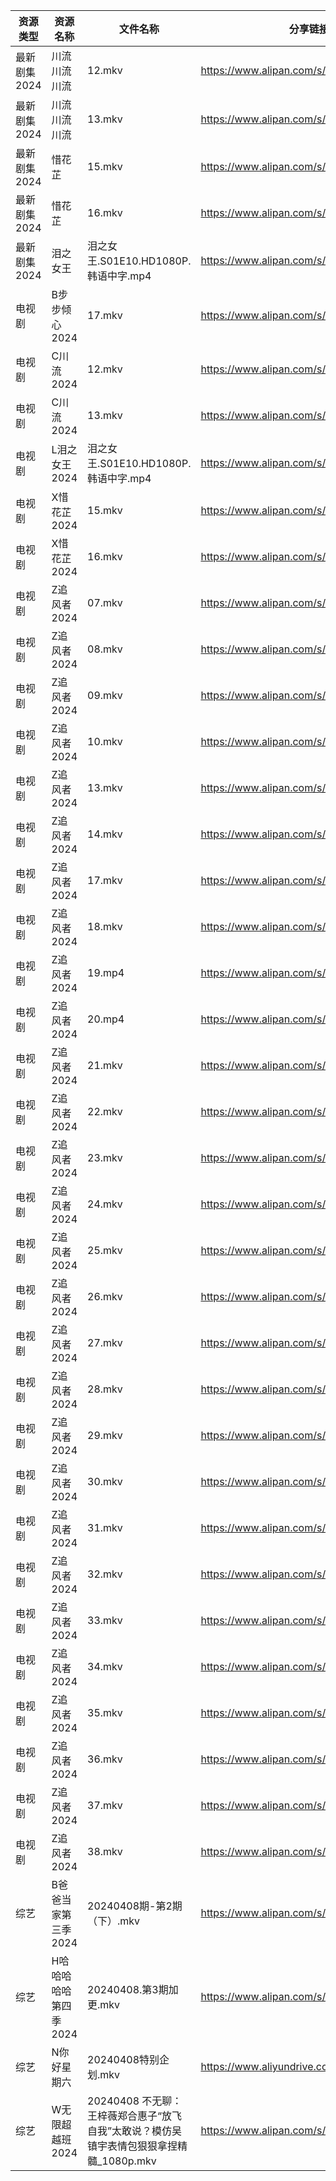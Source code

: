 | 资源类型     | 资源名称          | 文件名称                                                   | 分享链接                                      | 更新时间                |
| -------- | ------------- | ------------------------------------------------------ | ----------------------------------------- | ------------------- |
| 最新剧集2024 | 川流川流川流        | 12.mkv                                                 | https://www.alipan.com/s/enqhWhTFPx2      | 2024-04-08 00:08:11 |
| 最新剧集2024 | 川流川流川流        | 13.mkv                                                 | https://www.alipan.com/s/enqhWhTFPx2      | 2024-04-08 00:08:11 |
| 最新剧集2024 | 惜花芷           | 15.mkv                                                 | https://www.alipan.com/s/DKQRwfgSu1a      | 2024-04-08 14:07:30 |
| 最新剧集2024 | 惜花芷           | 16.mkv                                                 | https://www.alipan.com/s/DKQRwfgSu1a      | 2024-04-08 14:07:30 |
| 最新剧集2024 | 泪之女王          | 泪之女王.S01E10.HD1080P.韩语中字.mp4                           | https://www.alipan.com/s/HxyRDH8VhTK      | 2024-04-08 00:08:15 |
| 电视剧      | B步步倾心2024     | 17.mkv                                                 | https://www.alipan.com/s/PQr6VqXP1pv      | 2024-04-08 14:05:10 |
| 电视剧      | C川流2024       | 12.mkv                                                 | https://www.alipan.com/s/BWKk8kn6ZqK      | 2024-04-08 00:05:11 |
| 电视剧      | C川流2024       | 13.mkv                                                 | https://www.alipan.com/s/BWKk8kn6ZqK      | 2024-04-08 00:05:10 |
| 电视剧      | L泪之女王2024     | 泪之女王.S01E10.HD1080P.韩语中字.mp4                           | https://www.alipan.com/s/GhYLZdpMfQz      | 2024-04-08 00:06:04 |
| 电视剧      | X惜花芷2024      | 15.mkv                                                 | https://www.alipan.com/s/J7zmSZZvrmn      | 2024-04-08 14:06:13 |
| 电视剧      | X惜花芷2024      | 16.mkv                                                 | https://www.alipan.com/s/J7zmSZZvrmn      | 2024-04-08 14:06:12 |
| 电视剧      | Z追风者2024      | 07.mkv                                                 | https://www.alipan.com/s/5WiMcYBHLCM      | 2024-04-08 10:07:19 |
| 电视剧      | Z追风者2024      | 08.mkv                                                 | https://www.alipan.com/s/5WiMcYBHLCM      | 2024-04-08 10:07:18 |
| 电视剧      | Z追风者2024      | 09.mkv                                                 | https://www.alipan.com/s/5WiMcYBHLCM      | 2024-04-08 10:07:18 |
| 电视剧      | Z追风者2024      | 10.mkv                                                 | https://www.alipan.com/s/5WiMcYBHLCM      | 2024-04-08 10:07:18 |
| 电视剧      | Z追风者2024      | 13.mkv                                                 | https://www.alipan.com/s/5WiMcYBHLCM      | 2024-04-08 10:07:17 |
| 电视剧      | Z追风者2024      | 14.mkv                                                 | https://www.alipan.com/s/5WiMcYBHLCM      | 2024-04-08 10:07:17 |
| 电视剧      | Z追风者2024      | 17.mkv                                                 | https://www.alipan.com/s/5WiMcYBHLCM      | 2024-04-08 10:07:17 |
| 电视剧      | Z追风者2024      | 18.mkv                                                 | https://www.alipan.com/s/5WiMcYBHLCM      | 2024-04-08 10:07:17 |
| 电视剧      | Z追风者2024      | 19.mp4                                                 | https://www.alipan.com/s/5WiMcYBHLCM      | 2024-04-08 10:07:16 |
| 电视剧      | Z追风者2024      | 20.mp4                                                 | https://www.alipan.com/s/5WiMcYBHLCM      | 2024-04-08 10:07:16 |
| 电视剧      | Z追风者2024      | 21.mkv                                                 | https://www.alipan.com/s/5WiMcYBHLCM      | 2024-04-08 10:07:15 |
| 电视剧      | Z追风者2024      | 22.mkv                                                 | https://www.alipan.com/s/5WiMcYBHLCM      | 2024-04-08 10:07:15 |
| 电视剧      | Z追风者2024      | 23.mkv                                                 | https://www.alipan.com/s/5WiMcYBHLCM      | 2024-04-08 10:07:15 |
| 电视剧      | Z追风者2024      | 24.mkv                                                 | https://www.alipan.com/s/5WiMcYBHLCM      | 2024-04-08 10:07:14 |
| 电视剧      | Z追风者2024      | 25.mkv                                                 | https://www.alipan.com/s/5WiMcYBHLCM      | 2024-04-08 10:07:14 |
| 电视剧      | Z追风者2024      | 26.mkv                                                 | https://www.alipan.com/s/5WiMcYBHLCM      | 2024-04-08 10:07:14 |
| 电视剧      | Z追风者2024      | 27.mkv                                                 | https://www.alipan.com/s/5WiMcYBHLCM      | 2024-04-08 10:07:13 |
| 电视剧      | Z追风者2024      | 28.mkv                                                 | https://www.alipan.com/s/5WiMcYBHLCM      | 2024-04-08 10:07:13 |
| 电视剧      | Z追风者2024      | 29.mkv                                                 | https://www.alipan.com/s/5WiMcYBHLCM      | 2024-04-08 10:07:13 |
| 电视剧      | Z追风者2024      | 30.mkv                                                 | https://www.alipan.com/s/5WiMcYBHLCM      | 2024-04-08 10:07:12 |
| 电视剧      | Z追风者2024      | 31.mkv                                                 | https://www.alipan.com/s/5WiMcYBHLCM      | 2024-04-08 10:07:12 |
| 电视剧      | Z追风者2024      | 32.mkv                                                 | https://www.alipan.com/s/5WiMcYBHLCM      | 2024-04-08 10:07:12 |
| 电视剧      | Z追风者2024      | 33.mkv                                                 | https://www.alipan.com/s/5WiMcYBHLCM      | 2024-04-08 10:07:12 |
| 电视剧      | Z追风者2024      | 34.mkv                                                 | https://www.alipan.com/s/5WiMcYBHLCM      | 2024-04-08 10:07:12 |
| 电视剧      | Z追风者2024      | 35.mkv                                                 | https://www.alipan.com/s/5WiMcYBHLCM      | 2024-04-08 10:07:11 |
| 电视剧      | Z追风者2024      | 36.mkv                                                 | https://www.alipan.com/s/5WiMcYBHLCM      | 2024-04-08 10:07:11 |
| 电视剧      | Z追风者2024      | 37.mkv                                                 | https://www.alipan.com/s/5WiMcYBHLCM      | 2024-04-08 10:07:10 |
| 电视剧      | Z追风者2024      | 38.mkv                                                 | https://www.alipan.com/s/5WiMcYBHLCM      | 2024-04-08 10:07:10 |
| 综艺       | B爸爸当家第三季2024  | 20240408期-第2期（下）.mkv                                   | https://www.alipan.com/s/CZcWZGAe35k      | 2024-04-08 14:06:39 |
| 综艺       | H哈哈哈哈哈第四季2024 | 20240408.第3期加更.mkv                                     | https://www.alipan.com/s/CgezbEPvmVp      | 2024-04-08 14:06:53 |
| 综艺       | N你好星期六        | 20240408特别企划.mkv                                       | https://www.aliyundrive.com/s/QGPr3eRo3pE | 2024-04-08 14:07:04 |
| 综艺       | W无限超越班2024    | 20240408 不无聊：王梓薇郑合惠子“放飞自我”太敢说？模仿吴镇宇表情包狠狠拿捏精髓_1080p.mkv | https://www.alipan.com/s/Wwex7BWuJFP      | 2024-04-08 14:07:15 |

